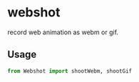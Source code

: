# webshot

record web animation as webm or gif.

## Usage

```py
from Webshot import shootWebm, shootGif
```
